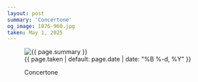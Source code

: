 ```yaml
---
layout: post
summary: 'Concertone'
og_image: 1876-960.jpg
taken: May 1, 2025
---
```


<figure class="post" data-src="{{ site.assets_url }}/{{ page.og_image }}" data-sub-html="#caption-1876">
<img alt="{{ page.summary }}" sizes="(min-width: 700px) 50vw, calc(100vw - 2rem)" src="{{ site.assets_url }}/1876-480.jpg" srcset="{{ site.assets_url }}/1876-240.jpg 240w, {{ site.assets_url }}/1876-480.jpg 480w, {{ site.assets_url }}/1876-720.jpg 720w, {{ site.assets_url }}/1876-960.jpg 960w" />
<figcaption id="caption-1876">
<time>{{ page.taken | default: page.date | date: "%B %-d, %Y" }}</time>
<p>Concertone</p>
</figcaption>
</figure>
